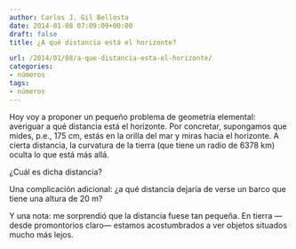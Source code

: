 ```yaml
---
author: Carlos J. Gil Bellosta
date: 2014-01-08 07:09:09+00:00
draft: false
title: ¿A qué distancia está el horizonte?

url: /2014/01/08/a-que-distancia-esta-el-horizonte/
categories:
- números
tags:
- números
---
```


Hoy voy a proponer un pequeño problema de geometría elemental: averiguar a qué distancia está el horizonte. Por concretar, supongamos que mides, p.e., 175 cm, estás en la orilla del mar y miras hacia el horizonte. A cierta distancia, la curvatura de la tierra (que tiene un radio de 6378 km) oculta lo que está más allá.

¿Cuál es dicha distancia?

Una complicación adicional: ¿a qué distancia dejaría de verse un barco que tiene una altura de 20 m?

Y una nota: me sorprendió que la distancia fuese tan pequeña. En tierra —desde promontorios claro— estamos acostumbrados a ver objetos situados mucho más lejos.
